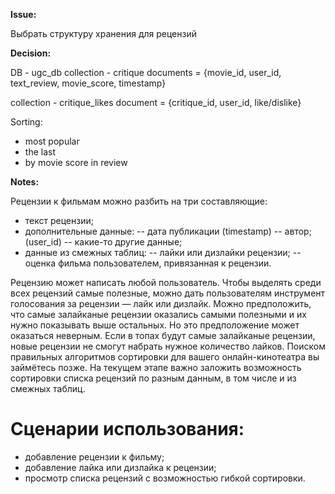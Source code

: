 **Issue:**

Выбрать структуру хранения для рецензий

**Decision:**

DB - ugc_db
collection - critique
documents = {movie_id, user_id, text_review, movie_score, timestamp}

collection  - critique_likes
document = {critique_id, user_id, like/dislike}

Sorting:
- most popular
- the last 
- by movie score in review


**Notes:**

Рецензии к фильмам можно разбить на три составляющие:
- текст рецензии;
- дополнительные данные:
-- дата публикации (timestamp)
-- автор; (user_id)
-- какие-то другие данные;
- данные из смежных таблиц:
-- лайки или дизлайки рецензии;
-- оценка фильма пользователем, привязанная к рецензии.

Рецензию может написать любой пользователь. Чтобы выделять среди всех рецензий самые полезные, можно дать пользователям инструмент голосования за рецензии — лайк или дизлайк.
Можно предположить, что самые залайканые рецензии оказались самыми полезными и их нужно показывать выше остальных. Но это предположение может оказаться неверным. Если в топах будут самые залайканые рецензии, новые рецензии не смогут набрать нужное количество лайков.
Поиском правильных алгоритмов сортировки для вашего онлайн-кинотеатра вы займётесь позже. На текущем этапе важно заложить возможность сортировки списка рецензий по разным данным, в том числе и из смежных таблиц.

# Сценарии использования:
- добавление рецензии к фильму;
- добавление лайка или дизлайка к рецензии;
- просмотр списка рецензий с возможностью гибкой сортировки.
